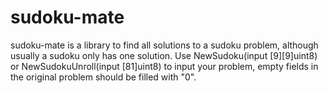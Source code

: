 # sudoku-mate
sudoku-mate is a library to find all solutions to a sudoku problem, although usually a sudoku only has one solution.
Use NewSudoku(input [9][9]uint8) or NewSudokuUnroll(input [81]uint8) to input your problem, empty fields in the original problem should be filled with "0".
